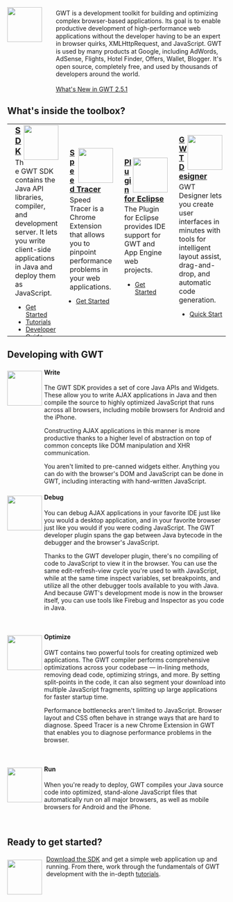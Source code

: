 <style>

div.diagram img {
  margin: 20px;
}

.contents {
  border: none;
}

.contents td {
  border: none;
}

.contents .header {
  font-weight: bold;
}

.flow-img {
  float: left;
  margin: 5px 0px 10px 0px;
  width: 80px;
  height: 80px;
}

.flow {
  margin-left: 85px;
}

.gwt-tools {
  margin-left: 90px;
}

.gwt-tools-head {
  font-weight: bold;
  font-size: 110%;
  margin-bottom: 0.2em;
}
</style>

<img src="images/gwt-sm.png" style="float: left;" height="80" width="80" />


<div style="margin-left: 112px; ">
  <div style="padding-top: 5px; line-height: 125%;">
    GWT is a development toolkit for building and optimizing
    complex browser-based applications. Its goal is to enable productive development of high-performance web
    applications without the developer having to be an expert in browser quirks,
    XMLHttpRequest, and JavaScript. GWT is used by many products at Google,
    including AdWords, AdSense, Flights, Hotel Finder, Offers, Wallet, Blogger. It's open source,
    completely free, and used by thousands of developers around the world.
  </div>
  <br/>
  <div>
    <a href="latest/ReleaseNotes.html">What's New in GWT 2.5.1</a>
  </div>
</div>

<h2>What's inside the toolbox?</h2>

<table width="100%" class="columns">
  <tr>
    <td width="25%">
      <a href="learnmore-sdk.html">
        <img src="images/sdk-sm.png" style="float: right; width: 80px; height: 80px; border: 0px none;"/>
      </a>
      <div class="gwt-tools" style="margin-left: 10px;">
        <div class="gwt-tools-head"><a class="gwt-tools-head" href="learnmore-sdk.html">SDK</a></div>
        The GWT SDK contains the Java API libraries, compiler, and development
        server. It lets you write client-side applications in Java and deploy
        them as JavaScript.
        <ul style="font-size: 90%; margin-bottom: -1em;">
          <li><a href="gettingstarted.html">Get Started</a></li>
          <li><a href="latest/tutorial/index.html">Tutorials</a></li>
          <li><a href="latest/DevGuide.html">Developer Guide</a></li>
        </ul>
      </div>
    </td>
    <td width="25%">
      <a href="speedtracer.html">
        <img src="images/speedtracer-large.png" style="float: right; width: 80px;
      height: 80px; border: 0px none;"/>
      </a>
      <div class="gwt-tools" style="margin-left: 10px;">
        <div class="gwt-tools-head"><a href="speedtracer/index.html">Speed Tracer</a></div>
        Speed Tracer is a Chrome Extension that allows you to pinpoint performance
        problems in your web applications. 
      </div>
        <ul style="font-size: 90%;">
          <li><a href="speedtracer/get-started.html">Get Started</a></li>
        </ul>
    </td>
    <td width="25%">
      <a href="https://developers.google.com/eclipse/index">
      <img src="https://developers.google.com/eclipse/images/google-plugin.png" style="float: right; width:
      80px; height: 80px; border: 0px none;">
      </a>
      <div class="gwt-tools" style="margin-left: 10px;">
        <div class="gwt-tools-head"><a href="https://developers.google.com/eclipse/index">Plugin for Eclipse</a></div>
        The Plugin for Eclipse provides IDE support for GWT and
        App Engine web projects. 
        <ul style="font-size: 90%;">
          <li><a href="usingeclipse.html">Get Started</a></li>
        </ul>
      </div>
    </td>
    <td width="25%">
      <a href="tools/gwtdesigner/index.html">
      <img src="images/gwtdesigner.png" style="float: right; width:
      80px; height: 80px; border: 0px none;">
      </a>
      <div class="gwt-tools" style="margin-left: 10px;">
        <div class="gwt-tools-head"><a href="tools/gwtdesigner/index.html">GWT Designer</a></div>
        GWT Designer lets you create user interfaces in minutes with tools for
        intelligent layout assist, drag-and-drop, and automatic code generation.
        <ul style="font-size: 90%;">
          <li><a href="tools/gwtdesigner/quick_start.html">Quick Start</a></li>
        </ul>
      </div>
    </td>
  </tr>
</table>

<a name="how"></a>
<h2>Developing with GWT</h2>

<div>
  <img src="images/flow1-sm.png" class="flow-img"/>
  <div class="flow">
    <h4>Write</h4>
    <p>
    The GWT SDK provides a set of core Java APIs and Widgets. These allow you to
    write AJAX applications in Java and then compile the source to highly optimized JavaScript that runs across
    all browsers, including mobile browsers for Android and the iPhone.
    </p>
    <p>
    Constructing AJAX applications in this manner is more productive thanks
    to a higher level of abstraction on top of common concepts like DOM
    manipulation and XHR communication.
    </p>
    <p>
    You aren't limited to pre-canned widgets either. Anything you can do with the
    browser's DOM and JavaScript can be done in GWT, including interacting with
    hand-written JavaScript.
    </p>
  </div>
</div>

<div>
  <img src="images/flow3-sm.png" class="flow-img"/>
  <div class="flow">
    <h4>Debug</h4>
    <p>
    You can debug AJAX applications in your favorite IDE just like
    you would a desktop application, and in your favorite browser just like you
    would if you were coding JavaScript. The GWT developer plugin spans
    the gap between Java bytecode in the  debugger and the browser's JavaScript.
    </p>
    <p>
    Thanks to the GWT developer plugin, there's no compiling of code to
    JavaScript to view it in the browser. You can
    use the same edit-refresh-view cycle you're used to with JavaScript,
    while at the same time inspect variables, set breakpoints,
    and utilize all the other debugger tools available to you with Java. And because GWT's
    development mode is now in the browser itself, you can use tools like Firebug and Inspector
    as you code in Java.
    </p>
  </div>
</div>
<br/>

<div>
  <img src="images/flow2-sm.png" class="flow-img"/>
  <div class="flow">
    <h4>Optimize</h4>
    <p>
      GWT contains two powerful tools for creating optimized
      web applications. The GWT compiler performs comprehensive optimizations
      across your codebase &mdash; in-lining methods, removing dead code, optimizing
      strings, and more. By setting split-points in the code, it can also segment your download
      into multiple JavaScript fragments, splitting up large applications for faster startup time.
   </p>
   <p>
     Performance bottlenecks aren't limited to JavaScript. Browser layout
     and CSS often behave in strange ways that are hard to diagnose.
     Speed Tracer is a new Chrome Extension in GWT that
     enables you to diagnose performance problems in the browser.
   </p>
  </div>
</div>
<br/>

<div>
  <img src="images/flow4-sm.png" class="flow-img"/>
  <div class="flow">
    <h4>Run</h4>
    <p>
    When you're ready to deploy, GWT compiles your Java source code
    into optimized, stand-alone JavaScript files that automatically
    run on all major browsers, as well as mobile browsers for Android and the iPhone. 
    </p>
  </div>
</div>
<br/>

<h2>Ready to get started?</h2>
<a href="gettingstarted.html">
  <img src="images/arrow-md.png" style="float: left; margin:10px 10px 0px 0px; border-style:none; width: 80px; height: 80px" />
</a>
<p>
  <a href="gettingstarted.html">Download the SDK</a> and get a simple web
  application up and running. From there, work through the
  fundamentals of GWT development with the in-depth 
  <a href="latest/tutorial.html">tutorials</a>.</p>


